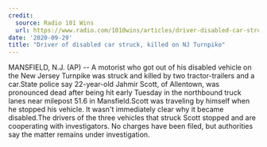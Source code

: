 ```yaml
---
credit:
  source: Radio 101 Wins
  url: https://www.radio.com/1010wins/articles/driver-disabled-car-struck-killed-nj-turnpike
date: '2020-09-29'
title: "Driver of disabled car struck, killed on NJ Turnpike"
---
```

MANSFIELD, N.J. (AP) -- A motorist who got out of his disabled vehicle on the New Jersey Turnpike was struck and killed by two tractor-trailers and a car.State police say 22-year-old Jahmir Scott, of Allentown, was pronounced dead after being hit early Tuesday in the northbound truck lanes near milepost 51.6 in Mansfield.Scott was traveling by himself when he stopped his vehicle. It wasn't immediately clear why it became disabled.The drivers of the three vehicles that struck Scott stopped and are cooperating with investigators. No charges have been filed, but authorities say the matter remains under investigation.
